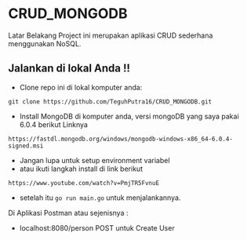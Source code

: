 # CRUD_MONGODB

Latar Belakang
Project ini merupakan aplikasi CRUD sederhana menggunakan NoSQL.

## Jalankan di lokal Anda !!
- Clone repo ini di lokal komputer anda:
```
git clone https://github.com/TeguhPutra16/CRUD_MONGODB.git
```
- Install MongoDB di komputer anda, versi mongoDB yang saya pakai 6.0.4
  berikut Linknya 
```
https://fastdl.mongodb.org/windows/mongodb-windows-x86_64-6.0.4-signed.msi
```
- Jangan lupa untuk setup environment variabel 
- atau ikuti langkah install di link berikut 
```
https://www.youtube.com/watch?v=PmjTR5FvnuE
```

- setelah itu `go run main.go` untuk menjalankannya.

Di Aplikasi Postman atau sejenisnya :
- localhost:8080/person POST untuk Create User
